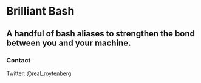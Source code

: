 # Brilliant Bash

## A handful of bash aliases to strengthen the bond between you and your machine.

### Contact

Twitter: @[real_roytenberg](https://twitter.com/real_roytenberg)
